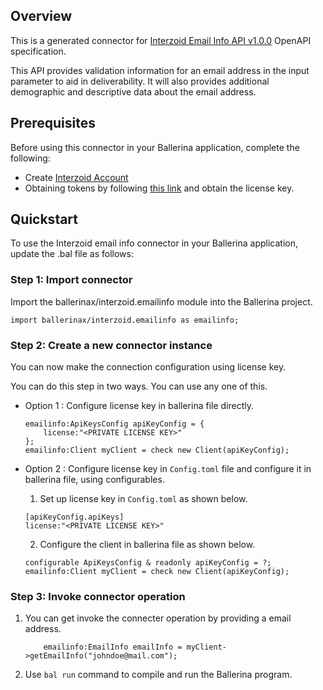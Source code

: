 ## Overview
This is a generated connector for [Interzoid Email Info API v1.0.0](https://interzoid.com/services/getemailinfo) OpenAPI specification.

This API provides validation information for an email address in the input parameter to aid in deliverability. It will also provides additional demographic and descriptive data about the email address.

## Prerequisites
Before using this connector in your Ballerina application, complete the following:
* Create [Interzoid Account](https://www.interzoid.com/register)
* Obtaining tokens by following [this link](https://www.interzoid.com/account) and obtain the license key.

## Quickstart
To use the Interzoid email info connector in your Ballerina application, update the .bal file as follows:

### Step 1: Import connector
Import the ballerinax/interzoid.emailinfo module into the Ballerina project.

```ballerina
import ballerinax/interzoid.emailinfo as emailinfo;
```

### Step 2: Create a new connector instance
You can now make the connection configuration using license key.

You can do this step in two ways. You can use any one of this.

- Option 1 :
    Configure license key in ballerina file directly. 

    ```ballerina
    emailinfo:ApiKeysConfig apiKeyConfig = {
        license:"<PRIVATE LICENSE KEY>"
    };
    emailinfo:Client myClient = check new Client(apiKeyConfig);
    ```

- Option 2 :
    Configure license key in `Config.toml` file and configure it in ballerina file, using configurables. 

    1. Set up license key in `Config.toml` as shown below.
    ```
    [apiKeyConfig.apiKeys]
    license:"<PRIVATE LICENSE KEY>"
    ```

    2. Configure the client in ballerina file as shown below.
    ```ballerina
    configurable ApiKeysConfig & readonly apiKeyConfig = ?;
    emailinfo:Client myClient = check new Client(apiKeyConfig);
    ```

### Step 3: Invoke connector operation
1. You can get invoke the connecter operation by providing a email address.
    ```ballerina
        emailinfo:EmailInfo emailInfo = myClient->getEmailInfo("johndoe@mail.com");
    ```
2. Use `bal run` command to compile and run the Ballerina program.
